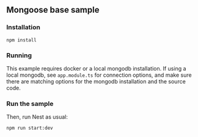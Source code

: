 ## Mongoose base sample

### Installation

`npm install`

### Running

This example requires docker or a local mongodb installation. If using a local mongodb, see `app.module.ts` for connection options, and make sure there are matching options for the mongodb installation and the source code.

### Run the sample

Then, run Nest as usual:

`npm run start:dev`

